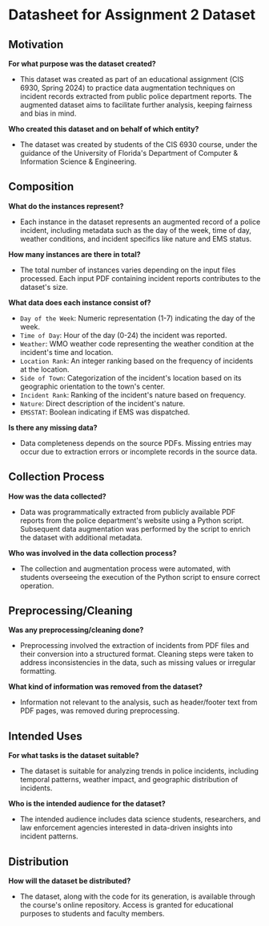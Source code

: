 
# Datasheet for Assignment 2 Dataset

## Motivation

**For what purpose was the dataset created?**
- This dataset was created as part of an educational assignment (CIS 6930, Spring 2024) to practice data augmentation techniques on incident records extracted from public police department reports. The augmented dataset aims to facilitate further analysis, keeping fairness and bias in mind.

**Who created this dataset and on behalf of which entity?**
- The dataset was created by students of the CIS 6930 course, under the guidance of the University of Florida's Department of Computer & Information Science & Engineering.

## Composition

**What do the instances represent?**
- Each instance in the dataset represents an augmented record of a police incident, including metadata such as the day of the week, time of day, weather conditions, and incident specifics like nature and EMS status.

**How many instances are there in total?**
- The total number of instances varies depending on the input files processed. Each input PDF containing incident reports contributes to the dataset's size.

**What data does each instance consist of?**
- `Day of the Week`: Numeric representation (1-7) indicating the day of the week.
- `Time of Day`: Hour of the day (0-24) the incident was reported.
- `Weather`: WMO weather code representing the weather condition at the incident's time and location.
- `Location Rank`: An integer ranking based on the frequency of incidents at the location.
- `Side of Town`: Categorization of the incident's location based on its geographic orientation to the town's center.
- `Incident Rank`: Ranking of the incident's nature based on frequency.
- `Nature`: Direct description of the incident's nature.
- `EMSSTAT`: Boolean indicating if EMS was dispatched.

**Is there any missing data?**
- Data completeness depends on the source PDFs. Missing entries may occur due to extraction errors or incomplete records in the source data.

## Collection Process

**How was the data collected?**
- Data was programmatically extracted from publicly available PDF reports from the police department's website using a Python script. Subsequent data augmentation was performed by the script to enrich the dataset with additional metadata.

**Who was involved in the data collection process?**
- The collection and augmentation process were automated, with students overseeing the execution of the Python script to ensure correct operation.

## Preprocessing/Cleaning

**Was any preprocessing/cleaning done?**
- Preprocessing involved the extraction of incidents from PDF files and their conversion into a structured format. Cleaning steps were taken to address inconsistencies in the data, such as missing values or irregular formatting.

**What kind of information was removed from the dataset?**
- Information not relevant to the analysis, such as header/footer text from PDF pages, was removed during preprocessing.

## Intended Uses

**For what tasks is the dataset suitable?**
- The dataset is suitable for analyzing trends in police incidents, including temporal patterns, weather impact, and geographic distribution of incidents.

**Who is the intended audience for the dataset?**
- The intended audience includes data science students, researchers, and law enforcement agencies interested in data-driven insights into incident patterns.

## Distribution

**How will the dataset be distributed?**
- The dataset, along with the code for its generation, is available through the course's online repository. Access is granted for educational purposes to students and faculty members.
